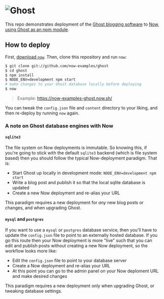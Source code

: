 # <img src="https://cloud.githubusercontent.com/assets/120485/18661790/cf942eda-7f17-11e6-9eb6-9c65bfc2abd8.png" alt="Ghost" />

This repo demonstrates deployment of the [Ghost blogging
software](https://ghost.org/) to [Now](https://now.sh), [using Ghost as
an npm module](https://docs.ghost.org/docs/using-ghost-as-an-npm-module).

## How to deploy

First, [download `now`](https://zeit.co/download). Then, clone this
repository and run `now`:

```bash
$ git clone git://github.com/now-examples/ghost
$ cd ghost
$ npm install
$ NODE_ENV=development npm start
# make changes to your Ghost database locally before deploying
$ now
```

> Example: https://now-examples-ghost.now.sh/

You can tweak the `config.json` file and `content` directory to your liking, and
then re-deploy by running `now` again.

### A note on Ghost database engines with Now

#### `sqlite3`

The file system on Now deployments is immutable. So knowing this, if you're
going to stick with the default `sqlite3` backend (which is file system
based) then you should follow the typical Now-deployment paradigm. That is:

 * Start Ghost up locally in development mode: `NODE_ENV=development npm start`
 * Write a blog post and publish it so that the local sqlite database is updated
 * Create a new Now deployment and re-alias your URL

This paradigm requires a new deployment for _any_ new blog posts or changes,
and when upgrading Ghost.

#### `mysql` and `postgres`

If you want to use a `mysql` or `postgres` database service, then you'll have
to update the `config.json` file to point to an externally hosted database.
If you go this route then your Now deployment is more "live" such that you can
edit and publish posts without creating a new Now deployment, so the workflow
looks more like:

 * Edit the `config.json` file to point to your database server
 * Create a Now deployment and re-alias your URL
 * At this point you can go to the admin panel on your Now deploment URL and make desired changes

This paradigm requires a new deployment only when upgrading Ghost, or tweaking database settings.

